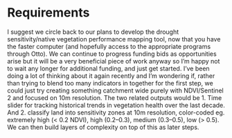 # Requirements
I suggest we circle back to our plans to develop the drought sensitivity/native vegetation performance mapping tool, now that you have the faster computer (and hopefully access to the appropriate programs through Otto).  We can continue to progress funding bids as opportunities arise but it will be a very beneficial piece of work anyway so I’m happy not to wait any longer for additional funding, and just get started.  I’ve been doing a lot of thinking about it again recently and I’m wondering if, rather than trying to blend too many indicators in together for the first step, we could just try creating something catchment wide purely with NDVI/Sentinel 2 and focused on 10m resolution.  The two related outputs would be 1. Time slider for tracking historical trends in vegetation health over the last decade. And 2. classify land into sensitivity zones at 10m resolution, color-coded eg. extremely high (< 0.2 NDVI), high (0.2–0.3), medium (0.3–0.5), low (> 0.5). We can then build layers of complexity on top of this as later steps.